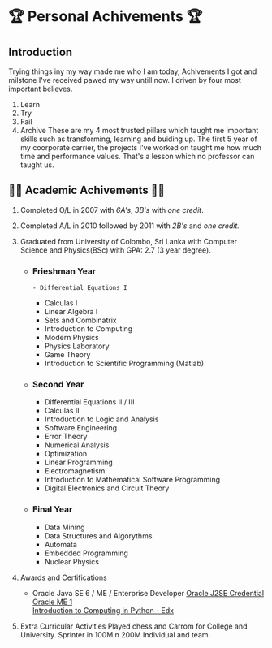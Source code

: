 # :trophy: Personal Achivements :trophy:
## Introduction
Trying things iny my way made me who I am today, Achivements I got and milstone I've received pawed my 
way untill now. I driven by four most important believes. 
 1. Learn
 2. Try
 3. Fail
 4. Archive
These are my 4 most trusted pillars which taught me important skills such as transforming, learning and buiding up. The first 5 year of my coorporate carrier, the projects I've worked on taught me how much time and performance values. That's a lesson which no professor can taught us.

## :man_student: Academic Achivements :man_student:

1. Completed O/L in 2007 with _6A's_,  _3B's_ with _one credit_.
2. Completed A/L in 2010 followed by 2011 with _2B's_ and _one credit._
3. Graduated from University of Colombo, Sri Lanka with Computer Science and Physics(BSc) with GPA: 2.7 (3 year degree).
   * ### Frieshman Year
         - Differential Equations I
	 - Calculas I
	 - Linear Algebra I
	 - Sets and Combinatrix
	 - Introduction to Computing
	 - Modern Physics
	 - Physics Laboratory
	 - Game Theory
	 - Introduction to Scientific Programming (Matlab)
   * ### Second Year
	 - Differential Equations II / III
	 - Calculas II
	 - Introduction to Logic and Analysis
	 - Software Engineering
	 - Error Theory
	 - Numerical Analysis
	 - Optimization
	 - Linear Programming
	 - Electromagnetism
	 - Introduction to Mathematical Software Programming
	 - Digital Electronics and Circuit Theory
   * ### Final Year
	 - Data Mining
	 - Data Structures and Algorythms
	 - Automata
	 - Embedded Programming
	 - Nuclear Physics

4. Awards and Certifications
   - Oracle Java SE 6 / ME / Enterprise Developer
     [Oracle J2SE Credential](https://www.youracclaim.com/badges/677774f4-1878-4f8e-8e12-2e99f2e01ea5)<br>
     [Oracle ME 1](https://www.youracclaim.com/badges/8aba72ab-ca3d-4cf7-b622-dff01aee9879)<br>
     [Introduction to Computing in Python - Edx](https://courses.edx.org/certificates/f428b82af06e442099faadf0b85b851a)

5. Extra Curricular Activities
   Played chess and Carrom for College and University.
   Sprinter in 100M n 200M Individual and team.
